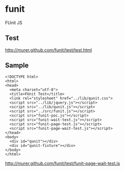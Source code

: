 # funit

FUnit JS

## Test

http://murer.github.com/funit/test/test.html

## Sample

    <!DOCTYPE html>
    <html>
    <head>
      <meta charset="utf-8">
      <title>FUnit Test</title>
      <link rel="stylesheet" href="../lib/qunit.css">
      <script src="../lib/jquery.js"></script>
      <script src="../lib/qunit.js"></script>
      <script src="../src/funit.js"></script>
      <script src="funit-poc.js"></script>
      <script src="funit-wait-test.js"></script>
      <script src="funit-page-test.js"></script>   
      <script src="funit-page-wait-test.js"></script>
    </head>
    <body>
      <div id="qunit"></div>
      <div id="qunit-fixture"></div>
    </body>
    </html>

http://murer.github.com/funit/test/funit-page-wait-test.js

